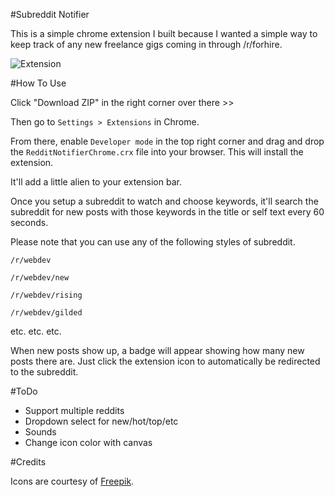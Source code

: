 #Subreddit Notifier

This is a simple chrome extension I built because I wanted a simple way to keep track of any new freelance gigs coming in through /r/forhire.

![Extension](http://i.imgur.com/C0rDybym.png)

#How To Use

Click "Download ZIP" in the right corner over there >>

Then go to `Settings > Extensions` in Chrome.

From there, enable `Developer mode` in the top right corner and drag and drop the `RedditNotifierChrome.crx` file into your browser. This will install the extension.

It'll add a little alien to your extension bar.

Once you setup a subreddit to watch and choose keywords, it'll search the subreddit for new posts with those keywords in the title or self text every 60 seconds.

Please note that you can use any of the following styles of subreddit.

`/r/webdev`

`/r/webdev/new`

`/r/webdev/rising`

`/r/webdev/gilded`

etc. etc. etc.

When new posts show up, a badge will appear showing how many new posts there are. Just click the extension icon to automatically be redirected to the subreddit.

#ToDo

* Support multiple reddits
* Dropdown select for new/hot/top/etc
* Sounds
* Change icon color with canvas

#Credits

Icons are courtesy of [Freepik](http://www.flaticon.com/free-icon/reddit-social-logo-character_49398).
